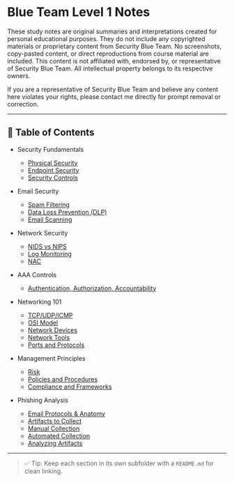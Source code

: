 # Blue Team Level 1 Notes

These study notes are original summaries and interpretations created for personal educational purposes. They do not include any copyrighted materials or proprietary content from Security Blue Team. No screenshots, copy-pasted content, or direct reproductions from course material are included. This content is not affiliated with, endorsed by, or representative of Security Blue Team. All intellectual property belongs to its respective owners.

If you are a representative of Security Blue Team and believe any content here violates your rights, please contact me directly for prompt removal or correction.

---

## 📘 Table of Contents

- Security Fundamentals  
  - [Physical Security](./security-fundamentals/physical-security/README.md)  
  - [Endpoint Security](./security-fundamentals/endpoint-security/README.md)  
  - [Security Controls](./security-fundamentals/security-controls/README.md)  

- Email Security  
  - [Spam Filtering](./email-security/spam-filtering/README.md)  
  - [Data Loss Prevention (DLP)](./email-security/dlp/README.md)  
  - [Email Scanning](./email-security/email-scanning/README.md)  

- Network Security  
  - [NIDS vs NIPS](./network-security/nids-nips/README.md)  
  - [Log Monitoring](./network-security/log-monitoring/README.md)  
  - [NAC](./network-security/nac/README.md)  

- AAA Controls  
  - [Authentication, Authorization, Accountability](./aaa/README.md)  

- Networking 101  
  - [TCP/UDP/ICMP](./networking/tcp-udp-icmp/README.md)  
  - [OSI Model](./networking/osi-model/README.md)  
  - [Network Devices](./networking/network-devices/README.md)  
  - [Network Tools](./networking/network-tools/README.md)  
  - [Ports and Protocols](./networking/ports-protocols/README.md)  

- Management Principles  
  - [Risk](./management/risk/README.md)  
  - [Policies and Procedures](./management/policies/README.md)  
  - [Compliance and Frameworks](./management/compliance/README.md)  

- Phishing Analysis  
  - [Email Protocols & Anatomy](./phishing/email-protocols-anatomy/README.md)
  - [Artifacts to Collect](./phishing/artifacts-to-collect/README.md)
  - [Manual Collection](./phishing/manual-collection/README.md)
  - [Automated Collection](./phishing/automated-collection/README.md)
  - [Analyzing Artifacts](./phishing/analyzing-artifacts/READNE.md)

---

> ✅ Tip: Keep each section in its own subfolder with a `README.md` for clean linking.
